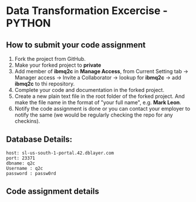 # Data Transformation Excercise - PYTHON

## How to submit your code assignment

1. Fork the project from GitHub.
2. Make your forked project to **private** 
3. Add member of **ibmq2c** in **Manage Access**,  from Current Setting tab -> Manager access -> Invite a Collaborator -> lookup for **ibmq2c** -> add  **ibmq2c** to thi repository.
4. Complete your code and documentation in the forked project.
5. Create a new plain text file in the root folder of the forked project. And make the file name in the format of "your full name", e.g. **Mark Leon**.
6. Notify the code assignment is done or you can contact your employer to notify the same (we would be regularly checking the repo for any checkins).

## Database Details:
```
host: sl-us-south-1-portal.42.dblayer.com
port: 23371
dbname: q2c
Username : q2c
password : passw0rd
```

## Code assignment details
